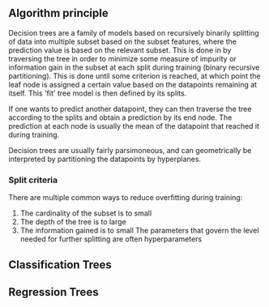 
## Algorithm principle
Decision trees are a family of models based on recursively binarily splitting of data into multiple subset based on the subset features, where the prediction value is based on the relevant subset. 
This is done in by traversing the tree in order to minimize some measure of impurity or information gain in the subset at each split during training (binary recursive partitioning). 
This is done until some criterion  is reached, at which point the leaf node is assigned a certain value based on the datapoints remaining at itself. This 'fit' tree model is then defined by its splits. 

If one wants to predict another datapoint, they can then traverse the tree according to the splits and obtain a prediction by its end node. The prediction at each node is usually the mean of the datapoint that reached it during training.


Decision trees are usually fairly parsimoneous, and can geometrically be interpreted by partitioning the datapoints by hyperplanes.

### Split criteria
There are multiple common ways to reduce overfitting during training:
1. The cardinality of the subset is to small
2. The depth of the tree is to large
3. The information gained is to small
The parameters that govern the level needed for further splitting are often hyperparameters


## Classification Trees

## Regression Trees
